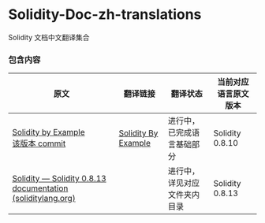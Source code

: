 # Solidity-Doc-zh-translations
Solidity 文档中文翻译集合

### 包含内容

| 原文                                                         | 翻译链接                                                     | 翻译状态                     | 当前对应语言原文版本 |
| ------------------------------------------------------------ | ------------------------------------------------------------ | ---------------------------- | -------------------- |
| [Solidity by Example](https://solidity-by-example.org/)<br />[该版本 commit](https://github.com/solidity-by-example/solidity-by-example.github.io/tree/c517d5c894bb08117d816b92b48615dd20e1608d) | [Solidity By Example](https://github.com/marsCatXdu/Solidity-Doc-zh-translations/tree/main/Solidity%20By%20Example) | 进行中，已完成语言基础部分   | Solidity 0.8.10      |
| [Solidity — Solidity 0.8.13 documentation (soliditylang.org)](https://docs.soliditylang.org/en/v0.8.13/index.html) |                                                              | 进行中，详见对应文件夹内目录 | Solidity 0.8.13      |

